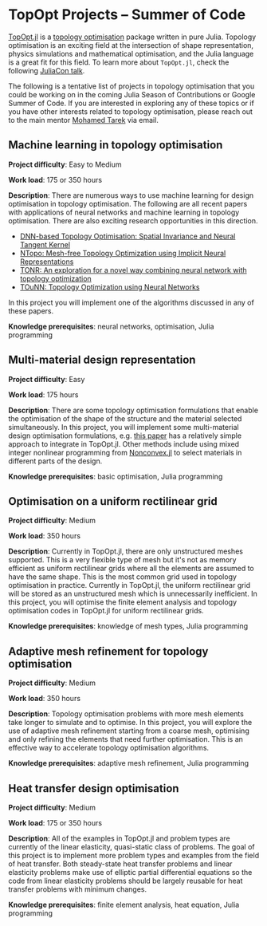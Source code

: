 # TopOpt Projects – Summer of Code

[TopOpt.jl](https://github.com/JuliaTopOpt/TopOpt.jl) is a [topology optimisation](https://en.wikipedia.org/wiki/Topology_optimization) package written in pure Julia. Topology optimisation is an exciting field at the intersection of shape representation, physics simulations and mathematical optimisation, and the Julia language is a great fit for this field. To learn more about `TopOpt.jl`, check the following [JuliaCon talk](https://www.youtube.com/watch?v=sBqdkxPXluU).

The following is a tentative list of projects in topology optimisation that you could be working on in the coming Julia Season of Contributions or Google Summer of Code. If you are interested in exploring any of these topics or if you have other interests related to topology optimisation, please reach out to the main mentor [Mohamed Tarek](https://github.com/mohamed82008) via email.

## Machine learning in topology optimisation

**Project difficulty**: Easy to Medium

**Work load**: 175 or 350 hours

**Description**: There are numerous ways to use machine learning for design optimisation in topology optimisation. The following are all recent papers with applications of neural networks and machine learning in topology optimisation. There are also exciting research opportunities in this direction.

- [DNN-based Topology Optimisation: Spatial Invariance and Neural Tangent Kernel](https://openreview.net/pdf?id=DUy-qLzqvlU)
- [NTopo: Mesh-free Topology Optimization using Implicit Neural Representations](https://openreview.net/pdf?id=bBHHU4dW88g)
- [TONR: An exploration for a novel way combining neural network with topology optimization](https://www.sciencedirect.com/science/article/pii/S004578252100414X?via%3Dihub)
- [TOuNN: Topology Optimization using Neural Networks](https://link.springer.com/article/10.1007/s00158-020-02748-4)

In this project you will implement one of the algorithms discussed in any of these papers.

**Knowledge prerequisites**: neural networks, optimisation, Julia programming

## Multi-material design representation

**Project difficulty**: Easy

**Work load**: 175 hours

**Description**: There are some topology optimisation formulations that enable the optimisation of the shape of the structure and the material selected simultaneously. In this project, you will implement some multi-material design optimisation formulations, e.g. [this paper](https://link.springer.com/article/10.1007/s00158-011-0625-z) has a relatively simple approach to integrate in TopOpt.jl. Other methods include using mixed integer nonlinear programming from [Nonconvex.jl](https://github.com/JuliaNonconvex/Nonconvex.jl) to select materials in different parts of the design.

**Knowledge prerequisites**: basic optimisation, Julia programming

## Optimisation on a uniform rectilinear grid

**Project difficulty**: Medium

**Work load**: 350 hours

**Description**: Currently in TopOpt.jl, there are only unstructured meshes supported. This is a very flexible type of mesh but it's not as memory efficient as uniform rectilinear grids where all the elements are assumed to have the same shape. This is the most common grid used in topology optimisation in practice. Currently in TopOpt.jl, the uniform rectilinear grid will be stored as an unstructured mesh which is unnecessarily inefficient. In this project, you will optimise the finite element analysis and topology optimisation codes in TopOpt.jl for uniform rectilinear grids.

**Knowledge prerequisites**: knowledge of mesh types, Julia programming

## Adaptive mesh refinement for topology optimisation

**Project difficulty**: Medium

**Work load**: 350 hours

**Description**: Topology optimisation problems with more mesh elements take longer to simulate and to optimise. In this project, you will explore the use of adaptive mesh refinement starting from a coarse mesh, optimising and only refining the elements that need further optimisation. This is an effective way to accelerate topology optimisation algorithms.

**Knowledge prerequisites**: adaptive mesh refinement, Julia programming

## Heat transfer design optimisation

**Project difficulty**: Medium

**Work load**: 175 or 350 hours

**Description**: All of the examples in TopOpt.jl and problem types are currently of the linear elasticity, quasi-static class of problems. The goal of this project is to implement more problem types and examples from the field of heat transfer. Both steady-state heat transfer problems and linear elasticity problems make use of elliptic partial differential equations so the code from linear elasticity problems should be largely reusable for heat transfer problems with minimum changes.

**Knowledge prerequisites**: finite element analysis, heat equation, Julia programming

